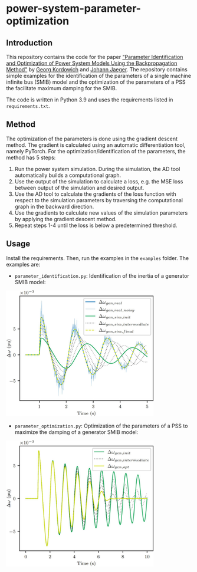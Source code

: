 # power-system-parameter-optimization
## Introduction
This repository contains the code for the paper ["Parameter Identification and Optimization of Power
System Models Using the Backpropagation Method"](todo) by [Georg Kordowich](https://www.ees.tf.fau.de/person/georg-kordowich/)
and [Johann Jaeger](https://www.ees.tf.fau.de/person/johann-jaeger/).
The repository contains simple examples for the identification of the parameters of a single machine infinite bus (SMIB)
model and the optimization of the parameters of a PSS the facilitate maximum damping for the SMIB.

The code is written in Python 3.9 and uses the requirements listed in `requirements.txt`.

## Method
The optimization of the parameters is done using the gradient descent method. The gradient is calculated using an 
automatic differentiation tool, namely PyTorch. For the optimization/identification of the parameters, the
method has 5 steps:
1. Run the power system simulation. During the simulation, the AD tool automatically builds a computational graph.
2. Use the output of the simulation to calculate a loss, e.g. the MSE loss between output of the simulation and desired output.
3. Use the AD tool to calculate the gradients of the loss function with respect to the simulation parameters by 
traversing the computational graph in the backward direction.
4. Use the gradients to calculate new values of the simulation parameters by applying the gradient descent method.
5. Repeat steps 1-4 until the loss is below a predetermined threshold.

## Usage
Install the requirements. Then, run the examples in the `examples` folder. The examples are:
- `parameter_identification.py`: Identification of the inertia of a generator SMIB model:

<img src="pics/h_opt.jpg" alt="drawing" width="400"/>

- `parameter_optimization.py`: Optimization of the parameters of a PSS to maximize the damping of a generator SMIB model:

<img src="pics/pss_opt.jpg" alt="drawing" width="400"/>
